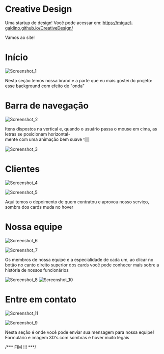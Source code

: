 # Creative Design

Uma startup de design! Você pode acessar em: https://miguel-galdino.github.io/CreativeDesign/

Vamos ao site!

# Início

![Screenshot_1](https://user-images.githubusercontent.com/85406655/127318757-987c851c-89a6-4c73-b150-b1f5daecc945.png)

Nesta seção temos nossa brand e a parte que eu mais gostei do projeto: esse background com efeito de "onda" 

# Barra de navegação

![Screenshot_2](https://user-images.githubusercontent.com/85406655/127319093-7b78c1de-b770-4e4d-828c-7f7d0a282da0.png)

Itens dispostos na vertical e, quando o usuário passa o mouse em cima, as letras se posicionam horizontal-                                                               
mente com uma animação bem suave 👇🏽

![Screenshot_3](https://user-images.githubusercontent.com/85406655/127319189-d6e295cd-d226-4a3e-b7af-fd067bc2d380.png)

# Clientes

![Screenshot_4](https://user-images.githubusercontent.com/85406655/127319860-d265221c-cdf7-47d5-ba28-1793b99dc886.png)

![Screenshot_5](https://user-images.githubusercontent.com/85406655/127319973-b04fc238-8e39-4665-8ce9-2d9f2aeba1f5.png)

Aqui temos o depoimento de quem contratou e aprovou nosso serviço, sombra dos cards muda no hover

# Nossa equipe

![Screenshot_6](https://user-images.githubusercontent.com/85406655/127320298-fd349206-fe80-4f42-971c-7896acd7fc7c.png)

![Screenshot_7](https://user-images.githubusercontent.com/85406655/127320561-4f682c56-f11d-41b7-bc68-4d00b2719d7e.png)


Os membros de nossa equipe e a especialidade de cada um, ao clicar no botão no canto direito superior dos cards você pode conhecer mais sobre a história de nossos funcionários

![Screenshot_8](https://user-images.githubusercontent.com/85406655/127320782-c33fe92d-6ca6-4516-986c-bc18f8043447.png) ![Screenshot_10](https://user-images.githubusercontent.com/85406655/127321678-31af6c5d-db52-40b5-9a2d-e0bbc61a5d05.png)

# Entre em contato

![Screenshot_11](https://user-images.githubusercontent.com/85406655/127321989-10eac861-6fc6-4160-8c9b-6a68fb97b195.png)

![Screenshot_9](https://user-images.githubusercontent.com/85406655/127321241-85f05c20-cfc9-4cd0-b936-5e0b496b93ca.png)

Nesta seção é onde você pode enviar sua mensagem para nossa equipe! Formulário e imagem 3D's com sombras e hover muito legais


/*** FIM !!! ***/




